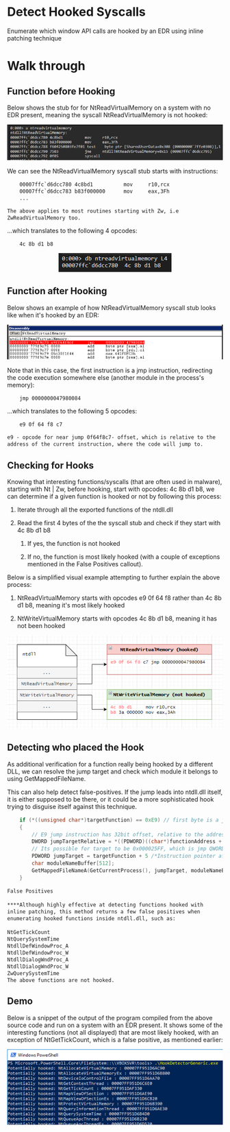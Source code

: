 # Detect Hooked Syscalls

Enumerate which window API calls are hooked by an EDR using inline patching technique

# Walk through

## Function before Hooking

Below shows the stub for for NtReadVirtualMemory on a system with no EDR present, meaning the syscall NtReadVirtualMemory is not hooked:
<p align="center"><img src="./images/beforehook.png" alt="Before hooking"></p>

We can see the NtReadVirtualMemory syscall stub starts with instructions:

```
    00007ffc`d6dcc780 4c8bd1          mov     r10,rcx
    00007ffc`d6dcc783 b83f000000      mov     eax,3Fh
    ...
```

    The above applies to most routines starting with Zw, i.e ZwReadVirtualMemory too.

...which translates to the following 4 opcodes:

```
    4c 8b d1 b8
```

<p align="center"><img src="./images/4opocodes.png" alt="opocodes"></p>

## Function after Hooking

Below shows an example of how NtReadVirtualMemory syscall stub looks like when it's hooked by an EDR:
<p align="center"><img src="./images/afterhook.png" alt="After hooking"></p>

Note that in this case, the first instruction is a jmp instruction, redirecting the code execution somewhere else (another module in the process's memory):

```
    jmp 0000000047980084
```

...which translates to the following 5 opcodes:

```
    e9 0f 64 f8 c7
```

    e9 - opcode for near jump 0f64f8c7- offset, which is relative to the address of the current instruction, where the code will jump to.

## Checking for Hooks

Knowing that interesting functions/syscalls (that are often used in malware), starting with Nt | Zw, before hooking, start with opcodes: 4c 8b d1 b8, we can determine if a given function is hooked or not by following this process:

1. Iterate through all the exported functions of the ntdll.dll

2. Read the first 4 bytes of the the syscall stub and check if they start with 4c 8b d1 b8

    1. If yes, the function is not hooked

    2. If no, the function is most likely hooked (with a couple of exceptions mentioned in the False Positives callout).

Below is a simplified visual example attempting to further explain the above process:

1. NtReadVirtualMemory starts with opcodes e9 0f 64 f8 rather than 4c 8b d1 b8, meaning it's most likely hooked

2. NtWriteVirtualMemory starts with opcodes 4c 8b d1 b8, meaning it has not been hooked

<p align="center"><img src="./images/checkhook.png" alt="Hooked and unhooked functions"></p>

## Detecting who placed the Hook

As additional verification for a function really being hooked by a different DLL, we can resolve the jump target and check which module it belongs to using GetMappedFileName.

This can also help detect false-positives. If the jump leads into ntdll.dll itself, it is either supposed to be there, or it could be a more sophisticated hook trying to disguise itself against this technique.

```cpp
    if (*((unsigned char*)targetFunction) == 0xE9) // first byte is a jmp instruction, where does it jump to?
    {
        // E9 jump instruction has 32bit offset, relative to the address of the first instruction AFTER our jump instruction.
        DWORD jumpTargetRelative = *((PDWORD)((char*)functionAddress + 1));
        // Its possible for target to be 0x000025FF, which is jmp QWORD PTR [rip+0x0], or similar variants, this is not handled in this example
        PDWORD jumpTarget = targetFunction + 5 /*Instruction pointer after our jmp instruction*/ + jumpTargetRelative;  
        char moduleNameBuffer[512];
        GetMappedFileNameA(GetCurrentProcess(), jumpTarget, moduleNameBuffer, 512);
    }
```

    False Positives

    ****Although highly effective at detecting functions hooked with inline patching, this method returns a few false positives when enumerating hooked functions inside ntdll.dll, such as:

    NtGetTickCount
    NtQuerySystemTime
    NtdllDefWindowProc_A
    NtdllDefWindowProc_W
    NtdllDialogWndProc_A
    NtdllDialogWndProc_W
    ZwQuerySystemTime
    The above functions are not hooked.

## Demo

Below is a snippet of the output of the program compiled from the above source code and run on a system with an EDR present. It shows some of the interesting functions (not all displayed) that are most likely hooked, with an exception of NtGetTickCount, which is a false positive, as mentioned earlier:

<p align="center"><img src="./images/demo.png" alt="Usual suspects hooked + some false positives"></p>
